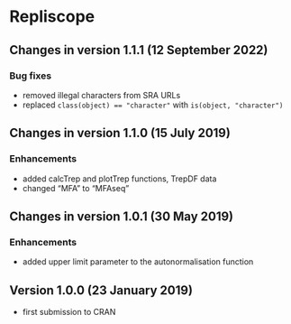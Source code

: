 
<!-- NEWS.md is generated from NEWS.Rmd. Please edit that file -->

# Repliscope

## Changes in version 1.1.1 (12 September 2022)

### Bug fixes

-   removed illegal characters from SRA URLs
-   replaced `class(object) == "character"` with
    `is(object, "character")`

## Changes in version 1.1.0 (15 July 2019)

### Enhancements

-   added calcTrep and plotTrep functions, TrepDF data
-   changed “MFA” to “MFAseq”

## Changes in version 1.0.1 (30 May 2019)

### Enhancements

-   added upper limit parameter to the autonormalisation function

## Version 1.0.0 (23 January 2019)

-   first submission to CRAN
